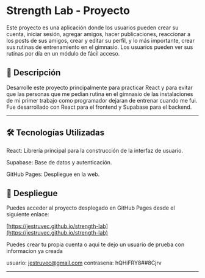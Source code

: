 # Strength Lab - Proyecto

Este proyecto es una aplicación donde los usuarios pueden crear su cuenta, iniciar sesión, agregar amigos, hacer publicaciones, reaccionar a los posts de sus amigos, crear y editar su perfil, y lo más importante, crear sus rutinas de entrenamiento en el gimnasio. Los usuarios pueden ver sus rutinas por día en un módulo de fácil acceso.

## 🚀 Descripción

Desarrolle este proyecto principalmente para practicar React y para evitar que las personas que me pedian rutina en el gimnasio de las instalaciones de mi primer trabajo como programador dejaran de entrenar cuando me fui. Fue desarrollado con React para el frontend y Supabase para el backend.

---

## 🛠️ Tecnologías Utilizadas

React: Librería principal para la construcción de la interfaz de usuario.

Supabase: Base de datos y autenticación.

GitHub Pages: Despliegue en la web.

## 🚀 Despliegue

Puedes acceder al proyecto desplegado en GitHub Pages desde el siguiente enlace:

[https://jestruvec.github.io/strength-lab](https://jestruvec.github.io/strength-lab)

Puedes crear tu propia cuenta o aqui te dejo un usuario de prueba con informacion ya creada

usuario: jestruvec@gmail.com
contrasena: hQHiFRY8##8Cjrv

---
